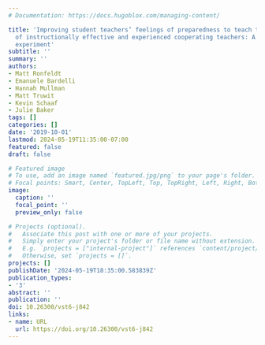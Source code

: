 ```yaml
---
# Documentation: https://docs.hugoblox.com/managing-content/

title: 'Improving student teachers’ feelings of preparedness to teach through recruitment
  of instructionally effective and experienced cooperating teachers: A randomized
  experiment'
subtitle: ''
summary: ''
authors:
- Matt Ronfeldt
- Emanuele Bardelli
- Hannah Mullman
- Matt Truwit
- Kevin Schaaf
- Julie Baker
tags: []
categories: []
date: '2019-10-01'
lastmod: 2024-05-19T11:35:00-07:00
featured: false
draft: false

# Featured image
# To use, add an image named `featured.jpg/png` to your page's folder.
# Focal points: Smart, Center, TopLeft, Top, TopRight, Left, Right, BottomLeft, Bottom, BottomRight.
image:
  caption: ''
  focal_point: ''
  preview_only: false

# Projects (optional).
#   Associate this post with one or more of your projects.
#   Simply enter your project's folder or file name without extension.
#   E.g. `projects = ["internal-project"]` references `content/project/deep-learning/index.md`.
#   Otherwise, set `projects = []`.
projects: []
publishDate: '2024-05-19T18:35:00.583839Z'
publication_types:
- '3'
abstract: ''
publication: ''
doi: 10.26300/vst6-j842
links:
- name: URL
  url: https://doi.org/10.26300/vst6-j842
---
```

